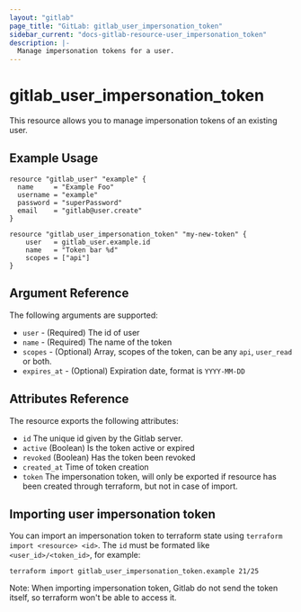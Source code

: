```yaml
---
layout: "gitlab"
page_title: "GitLab: gitlab_user_impersonation_token"
sidebar_current: "docs-gitlab-resource-user_impersonation_token"
description: |-
  Manage impersonation tokens for a user.
---
```


# gitlab\_user_impersonation_token

This resource allows you to manage impersonation tokens of an existing user.

## Example Usage

```hcl
resource "gitlab_user" "example" {
  name     = "Example Foo"
  username = "example"
  password = "superPassword"
  email    = "gitlab@user.create"
}

resource "gitlab_user_impersonation_token" "my-new-token" {
    user   = gitlab_user.example.id
    name   = "Token bar %d"
    scopes = ["api"]
}
```

## Argument Reference

The following arguments are supported:

* `user` - (Required) The id of user
* `name` - (Required) The name of the token
* `scopes` - (Optional) Array, scopes of the token, can be any `api`, `user_read` or both.
* `expires_at` - (Optional) Expiration date, format is `YYYY-MM-DD`

## Attributes Reference

The resource exports the following attributes:

* `id` The unique id given by the Gitlab server.
* `active` (Boolean) Is the token active or expired
* `revoked` (Boolean) Has the token been revoked
* `created_at` Time of token creation
* `token` The impersonation token, will only be exported if resource has been created through terraform, but not in case of import.

## Importing user impersonation token

You can import an impersonation token to terraform state using `terraform import <resource> <id>`.
The `id` must be formated like `<user_id>/<token_id>`, for example:

    terraform import gitlab_user_impersonation_token.example 21/25

Note: When importing impersonation token, Gitlab do not send the token itself, so terraform won't be able to access it.

